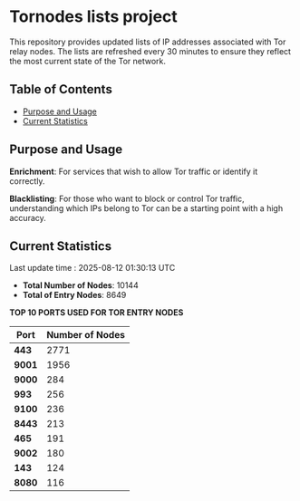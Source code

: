 # Tornodes lists project

This repository provides updated lists of IP addresses associated with Tor relay nodes. The lists are refreshed every 30 minutes to ensure they reflect the most current state of the Tor network.

## Table of Contents

- [Purpose and Usage](#purpose-and-usage)
- [Current Statistics](#current-statistics)


## Purpose and Usage

**Enrichment**: For services that wish to allow Tor traffic or identify it correctly.

**Blacklisting**: For those who want to block or control Tor traffic, understanding which IPs belong to Tor can be a starting point with a high accuracy.

## Current Statistics

Last update time : 2025-08-12 01:30:13 UTC

- **Total Number of Nodes**: 10144
- **Total of Entry Nodes**: 8649

**TOP 10 PORTS USED FOR TOR ENTRY NODES**

| **Port** | **Number of Nodes** |
|------|-----------------|
| **443**   | 2771  |
| **9001**   | 1956  |
| **9000**   | 284  |
| **993**   | 256  |
| **9100**   | 236  |
| **8443**   | 213  |
| **465**   | 191  |
| **9002**   | 180  |
| **143**   | 124  |
| **8080**   | 116  |

